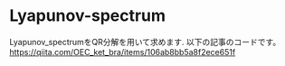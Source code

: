 # Lyapunov-spectrum
Lyapunov_spectrumをQR分解を用いて求めます.
以下の記事のコードです。
https://qiita.com/OEC_ket_bra/items/106ab8bb5a8f2ece651f

